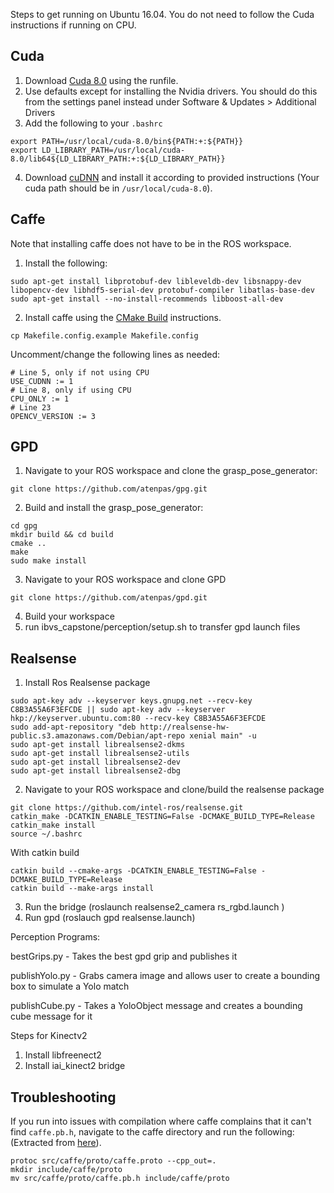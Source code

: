 Steps to get running on Ubuntu 16.04.
You do not need to follow the Cuda instructions if running on CPU.

## Cuda
1. Download [Cuda 8.0](https://developer.nvidia.com/cuda-80-ga2-download-archive) using the runfile.
2. Use defaults except for installing the Nvidia drivers. You should do this from the settings panel instead under Software & Updates > Additional Drivers
3. Add the following to your `.bashrc`
```
export PATH=/usr/local/cuda-8.0/bin${PATH:+:${PATH}}
export LD_LIBRARY_PATH=/usr/local/cuda-8.0/lib64${LD_LIBRARY_PATH:+:${LD_LIBRARY_PATH}}
``` 
4. Download [cuDNN](https://developer.nvidia.com/rdp/form/cudnn-download-survey) and install it according to provided instructions (Your cuda path should be in `/usr/local/cuda-8.0`).

## Caffe
Note that installing caffe does not have to be in the ROS workspace.

1. Install the following:
```
sudo apt-get install libprotobuf-dev libleveldb-dev libsnappy-dev libopencv-dev libhdf5-serial-dev protobuf-compiler libatlas-base-dev
sudo apt-get install --no-install-recommends libboost-all-dev
```
2. Install caffe using the [CMake Build](http://caffe.berkeleyvision.org/installation.html) instructions.
```
cp Makefile.config.example Makefile.config
```
Uncomment/change the following lines as needed:
```
# Line 5, only if not using CPU
USE_CUDNN := 1
# Line 8, only if using CPU
CPU_ONLY := 1
# Line 23
OPENCV_VERSION := 3
```

## GPD
1. Navigate to your ROS workspace and clone the grasp_pose_generator:
```
git clone https://github.com/atenpas/gpg.git
```
2. Build and install the grasp_pose_generator:
```
cd gpg
mkdir build && cd build
cmake ..
make
sudo make install
```
3. Navigate to your ROS workspace and clone GPD
```
git clone https://github.com/atenpas/gpd.git
```
4. Build your workspace
5. run ibvs_capstone/perception/setup.sh to transfer gpd launch files

## Realsense
1. Install Ros Realsense package
```
sudo apt-key adv --keyserver keys.gnupg.net --recv-key C8B3A55A6F3EFCDE || sudo apt-key adv --keyserver hkp://keyserver.ubuntu.com:80 --recv-key C8B3A55A6F3EFCDE
sudo add-apt-repository "deb http://realsense-hw-public.s3.amazonaws.com/Debian/apt-repo xenial main" -u
sudo apt-get install librealsense2-dkms
sudo apt-get install librealsense2-utils
sudo apt-get install librealsense2-dev
sudo apt-get install librealsense2-dbg
```
2. Navigate to your ROS workspace and clone/build the realsense package
```
git clone https://github.com/intel-ros/realsense.git
catkin_make -DCATKIN_ENABLE_TESTING=False -DCMAKE_BUILD_TYPE=Release
catkin_make install
source ~/.bashrc
```
With catkin build
```
catkin build --cmake-args -DCATKIN_ENABLE_TESTING=False -DCMAKE_BUILD_TYPE=Release
catkin build --make-args install
```

3. Run the bridge (roslaunch realsense2_camera rs_rgbd.launch )
4. Run gpd (roslauch gpd realsense.launch)

Perception Programs:

bestGrips.py - Takes the best gpd grip and publishes it

publishYolo.py - Grabs camera image and allows user to create a bounding box to simulate a Yolo match

publishCube.py - Takes a YoloObject message and creates a bounding cube message for it

Steps for Kinectv2
1. Install libfreenect2
2. Install iai_kinect2 bridge

## Troubleshooting
If you run into issues with compilation where caffe complains that it can't find `caffe.pb.h`, navigate to the caffe directory and run the following: (Extracted from [here](https://github.com/muupan/dqn-in-the-caffe/issues/3#issuecomment-70795202)).
```
protoc src/caffe/proto/caffe.proto --cpp_out=.
mkdir include/caffe/proto
mv src/caffe/proto/caffe.pb.h include/caffe/proto
```